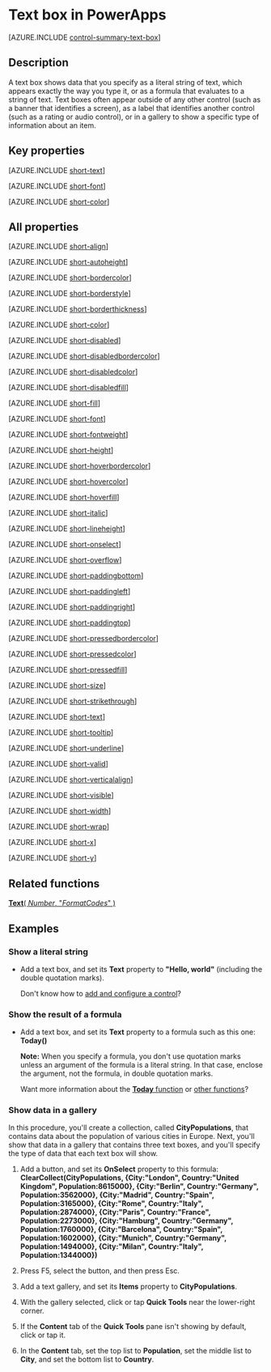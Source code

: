<properties
    pageTitle="Text box: reference | Microsoft PowerApps"
    description="Information, including properties and examples, about the text-box control"
    services=""
    suite="powerapps"
    documentationCenter="na"
    authors="aftowen"
    manager="erikre"
    editor=""
    tags=""/>

<tags
   ms.service="powerapps"
   ms.devlang="na"
   ms.topic="article"
   ms.tgt_pltfrm="na"
   ms.workload="na"
   ms.date="02/29/2016"
   ms.author="anneta"/>

# Text box in PowerApps #
[AZURE.INCLUDE [control-summary-text-box](../../includes/control-summary-text-box.md)]

## Description ##
A text box shows data that you specify as a literal string of text, which appears exactly the way you type it, or as a formula that evaluates to a string of text. Text boxes often appear outside of any other control (such as a banner that identifies a screen), as a label that identifies another control (such as a rating or audio control), or in a gallery to show a specific type of information about an item.

## Key properties ##

[AZURE.INCLUDE [short-text](../../includes/short-text.md)]

[AZURE.INCLUDE [short-font](../../includes/short-font.md)]

[AZURE.INCLUDE [short-color](../../includes/short-color.md)]

## All properties ##

[AZURE.INCLUDE [short-align](../../includes/short-align.md)]

[AZURE.INCLUDE [short-autoheight](../../includes/short-autoheight.md)]

[AZURE.INCLUDE [short-bordercolor](../../includes/short-bordercolor.md)]

[AZURE.INCLUDE [short-borderstyle](../../includes/short-borderstyle.md)]

[AZURE.INCLUDE [short-borderthickness](../../includes/short-borderthickness.md)]

[AZURE.INCLUDE [short-color](../../includes/short-color.md)]

[AZURE.INCLUDE [short-disabled](../../includes/short-disabled.md)]

[AZURE.INCLUDE [short-disabledbordercolor](../../includes/short-disabledbordercolor.md)]

[AZURE.INCLUDE [short-disabledcolor](../../includes/short-disabledcolor.md)]

[AZURE.INCLUDE [short-disabledfill](../../includes/short-disabledfill.md)]

[AZURE.INCLUDE [short-fill](../../includes/short-fill.md)]

[AZURE.INCLUDE [short-font](../../includes/short-font.md)]

[AZURE.INCLUDE [short-fontweight](../../includes/short-fontweight.md)]

[AZURE.INCLUDE [short-height](../../includes/short-height.md)]

[AZURE.INCLUDE [short-hoverbordercolor](../../includes/short-hoverbordercolor.md)]

[AZURE.INCLUDE [short-hovercolor](../../includes/short-hovercolor.md)]

[AZURE.INCLUDE [short-hoverfill](../../includes/short-hoverfill.md)]

[AZURE.INCLUDE [short-italic](../../includes/short-italic.md)]

[AZURE.INCLUDE [short-lineheight](../../includes/short-lineheight.md)]

[AZURE.INCLUDE [short-onselect](../../includes/short-onselect.md)]

[AZURE.INCLUDE [short-overflow](../../includes/short-overflow.md)]

[AZURE.INCLUDE [short-paddingbottom](../../includes/short-paddingbottom.md)]

[AZURE.INCLUDE [short-paddingleft](../../includes/short-paddingleft.md)]

[AZURE.INCLUDE [short-paddingright](../../includes/short-paddingright.md)]

[AZURE.INCLUDE [short-paddingtop](../../includes/short-paddingtop.md)]

[AZURE.INCLUDE [short-pressedbordercolor](../../includes/short-pressedbordercolor.md)]

[AZURE.INCLUDE [short-pressedcolor](../../includes/short-pressedcolor.md)]

[AZURE.INCLUDE [short-pressedfill](../../includes/short-pressedfill.md)]

[AZURE.INCLUDE [short-size](../../includes/short-size.md)]

[AZURE.INCLUDE [short-strikethrough](../../includes/short-strikethrough.md)]

[AZURE.INCLUDE [short-text](../../includes/short-text.md)]

[AZURE.INCLUDE [short-tooltip](../../includes/short-tooltip.md)]

[AZURE.INCLUDE [short-underline](../../includes/short-underline.md)]

[AZURE.INCLUDE [short-valid](../../includes/short-valid.md)]

[AZURE.INCLUDE [short-verticalalign](../../includes/short-verticalalign.md)]

[AZURE.INCLUDE [short-visible](../../includes/short-visible.md)]

[AZURE.INCLUDE [short-width](../../includes/short-width.md)]

[AZURE.INCLUDE [short-wrap](../../includes/short-wrap.md)]

[AZURE.INCLUDE [short-x](../../includes/short-x.md)]

[AZURE.INCLUDE [short-y](../../includes/short-y.md)]

## Related functions ##

[**Text**( *Number*, "*FormatCodes*" )](function-text.md)

## Examples ##

### Show a literal string ###
- Add a text box, and set its **Text** property to **"Hello, world"** (including the double quotation marks).

	Don't know how to [add and configure a control](add-configure-controls.md)?

### Show the result of a formula ###

- Add a text box, and set its **Text** property to a formula such as this one:<br>
**Today()**

	**Note:** When you specify a formula, you don't use quotation marks unless an argument of the formula is a literal string. In that case, enclose the argument, not the formula, in double quotation marks.

	Want more information about the [**Today** function](function-now-today-istoday.md) or [other functions](formula-reference.md)?

### Show data in a gallery ###
In this procedure, you'll create a collection, called **CityPopulations**, that contains data about the population of various cities in Europe. Next, you'll show that data in a gallery that contains three text boxes, and you'll specify the type of data that each text box will show.

1. Add a button, and set its **OnSelect** property to this formula:<br>
**ClearCollect(CityPopulations, {City:"London", Country:"United Kingdom", Population:8615000}, {City:"Berlin", Country:"Germany", Population:3562000}, {City:"Madrid", Country:"Spain", Population:3165000}, {City:"Rome", Country:"Italy", Population:2874000}, {City:"Paris", Country:"France", Population:2273000}, {City:"Hamburg", Country:"Germany", Population:1760000}, {City:"Barcelona", Country:"Spain", Population:1602000}, {City:"Munich", Country:"Germany", Population:1494000}, {City:"Milan", Country:"Italy", Population:1344000})**

1. Press F5, select the button, and then press Esc.

1. Add a text gallery, and set its **Items** property to **CityPopulations**.

1. With the gallery selected, click or tap **Quick Tools** near the lower-right corner.

1. If the **Content** tab of the **Quick Tools** pane isn't showing by default, click or tap it.

1. In the **Content** tab, set the top list to **Population**, set the middle list to **City**, and set the bottom list to **Country**.
